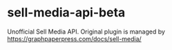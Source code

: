# sell-media-api-beta
Unofficial Sell Media API. Original plugin is managed by https://graphpaperpress.com/docs/sell-media/
